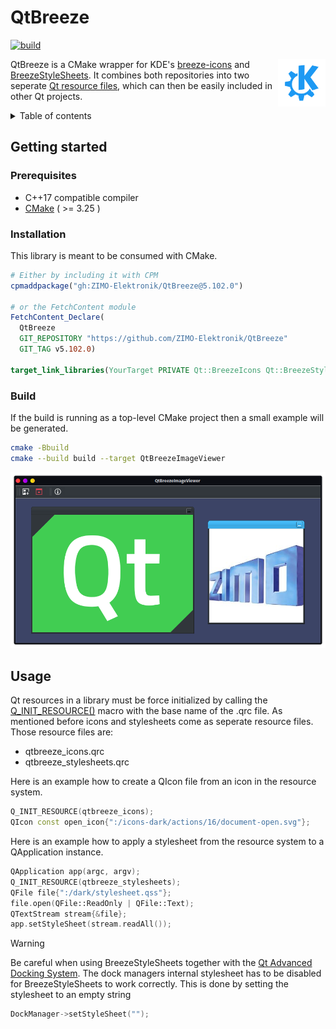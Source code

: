 # QtBreeze

[![build](https://github.com/ZIMO-Elektronik/QtBreeze/actions/workflows/build.yml/badge.svg)](https://github.com/ZIMO-Elektronik/QtBreeze/actions/workflows/build.yml)

<img src="data/images/logo.png" width="15%" align="right"/>

QtBreeze is a CMake wrapper for KDE's [breeze-icons](https://github.com/KDE/breeze-icons) and [BreezeStyleSheets](https://github.com/Alexhuszagh/BreezeStyleSheets). It combines both repositories into two seperate [Qt resource files](https://doc.qt.io/qt-5/resources.html#resource-collection-files-op-op-qrc), which can then be easily included in other Qt projects.

<details>
  <summary>Table of contents</summary>
  <ol>
    <li><a href="#getting-started">Getting started</a></li>
      <ul>
        <li><a href="#prerequisites">Prerequisites</a></li>
        <li><a href="#installation">Installation</a></li>
        <li><a href="#build">Build</a></li>
      </ul>
    <li><a href="#usage">Usage</a></li>
  </ol>
</details>

## Getting started
### Prerequisites
- C++17 compatible compiler
- [CMake](https://cmake.org/) ( >= 3.25 )

### Installation
This library is meant to be consumed with CMake.

```cmake
# Either by including it with CPM
cpmaddpackage("gh:ZIMO-Elektronik/QtBreeze@5.102.0")

# or the FetchContent module
FetchContent_Declare(
  QtBreeze
  GIT_REPOSITORY "https://github.com/ZIMO-Elektronik/QtBreeze"
  GIT_TAG v5.102.0)

target_link_libraries(YourTarget PRIVATE Qt::BreezeIcons Qt::BreezeStyleSheets)
```

### Build
If the build is running as a top-level CMake project then a small example will be generated.
```sh
cmake -Bbuild
cmake --build build --target QtBreezeImageViewer
```

![alt_text](data/images/image_viewer.png)

## Usage
Qt resources in a library must be force initialized by calling the [Q_INIT_RESOURCE()](https://doc.qt.io/qt-5/qdir.html#Q_INIT_RESOURCE) macro with the base name of the .qrc file. As mentioned before icons and stylesheets come as seperate resource files. Those resource files are:
- qtbreeze_icons.qrc
- qtbreeze_stylesheets.qrc

Here is an example how to create a QIcon file from an icon in the resource system.
```cpp
Q_INIT_RESOURCE(qtbreeze_icons);
QIcon const open_icon{":/icons-dark/actions/16/document-open.svg"};
```

Here is an example how to apply a stylesheet from the resource system to a QApplication instance.
```cpp
QApplication app(argc, argv);
Q_INIT_RESOURCE(qtbreeze_stylesheets);
QFile file{":/dark/stylesheet.qss"};
file.open(QFile::ReadOnly | QFile::Text);
QTextStream stream{&file};
app.setStyleSheet(stream.readAll());
```

> [!WARNING]  
> Be careful when using BreezeStyleSheets together with the [Qt Advanced Docking System](https://github.com/githubuser0xFFFF/Qt-Advanced-Docking-System). The dock managers internal stylesheet has to be disabled for BreezeStyleSheets to work correctly. This is done by setting the stylesheet to an empty string
> ```cpp
> DockManager->setStyleSheet("");
> ```